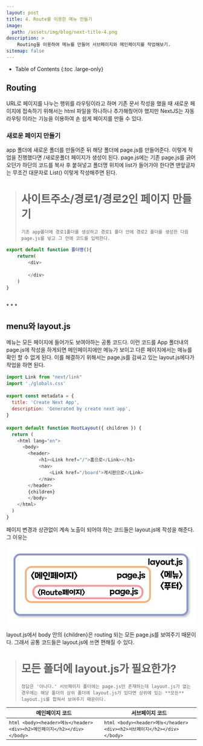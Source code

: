 ```yaml
---
layout: post
title: 4. Route를 이용한 메뉴 만들기
image: 
  path: /assets/img/blog/next-title-4.png
description: >
    Routing을 이용하여 메뉴를 만들어 서브페이지와 메인페이지를 작업해보기.
sitemap: false
---
```


- Table of Contents
{:toc .large-only}


## Routing
URL로 페이지를 나누는 행위를 라우팅이라고 하며 기존 문서 작성을 했을 때 새로운 페이지에 접속하기 위해서는 html 파일을 하나하나 추가해줬어야 했지만 NextJS는 자동라우팅 이라는 기능을 이용하여 손 쉽게 페이지를 만들 수 있다.

### 새로운 페이지 만들기
app 폴더에 새로운 폴더를 만들어준 뒤 해당 폴더에 page.js를 만들어준다. 이렇게 작업을 진행했다면 /새로운폴더 페이지가 생성이 된다.
page.js에는 기존 page.js를 긁어오던가 하단의 코드를 복사 후 붙혀넣고
폴더명 위치에 list가 들어가야 한다면 맨앞글자는 무조건 대문자로 List() 이렇게 작성해주면 된다.

> # 사이트주소/경로1/경로2인 페이지 만들기
> `기존 app폴더에 경로1폴더를 생성하고 경로1 폴더 안에 경로2 폴더를 생성한 다음 page.js를 넣고 그 안에 코드를 입력한다.`

```javascript
export default function 폴더명(){
    return(
        <div>

        </div>
    )
}
```


<br/>
* * *
<br/>

## menu와 layout.js
메뉴는 모든 페이지에 들어가도 보여야하는 공통 코드다. 이런 코드를 App 폴더내의 page.js에 작성을 하게되면 메인페이지에만 메뉴가 보이고 다른 페이지에서는 메뉴를 확인 할 수 없게 된다. 이를 해결하기 위해서는 page.js를 감싸고 있는 layout.js에다가 작업을 하면 된다.

```javascript
import Link from "next/link"
import './globals.css'

export const metadata = {
  title: 'Create Next App',
  description: 'Generated by create next app',
}

export default function RootLayout({ children }) {
  return (
    <html lang="en">
      <body>
        <header>
            <h1><Link href="/">홈으로</Link></h1>
            <nav>
                <Link href="/board">게시판으로</Link>
            </nav>
        </header>        
        {children}
        </body>
    </html>
  )
}
```
페이지 변경과 상관없이 계속 노출이 되어야 하는 코드들은 layout.js에 작성을 해준다. 그 이유는 

![next-4-menu](/assets/img/blog/next-4-menu.png)

layout.js에서 body 안의 {children}은 routing 되는 모든 page.js를 보여주기 때문이다.
그래서 공통 코드들은 layout.js에 쓰면 편해질 수 있다.

> # 모든 폴더에 layout.js가 필요한가?
> `정답은 '아니다.' 서브페이지 폴더에는 page.js만 존재하는데 layout.js가 없는 경우에는 해당 폴더의 상위 폴더에 layout.js가 있다면 상위에 있는 **모든** layout.js를 합쳐서 보여주기 때문이다.`

|   메인페이지 코드 |   서브페이지 코드 |
|---|---|
|```html <body><header>메뉴</header><div><h2>메인페이지</h2></div></body> ```|```html <body><header>메뉴</header><div><h2>서브페이지</h2></div></body> ```|


